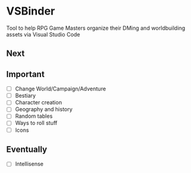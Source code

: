 # VSBinder

Tool to help RPG Game Masters organize their DMing and worldbuilding assets via Visual Studio Code

## Next

## Important

- [ ] Change World/Campaign/Adventure
- [ ] Bestiary
- [ ] Character creation
- [ ] Geography and history
- [ ] Random tables
- [ ] Ways to roll stuff
- [ ] Icons

## Eventually

- [ ] Intellisense
